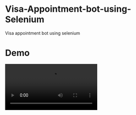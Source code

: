 # Visa-Appointment-bot-using-Selenium
Visa appointment bot using selenium


# Demo
![wroking Video](video.mp4)
